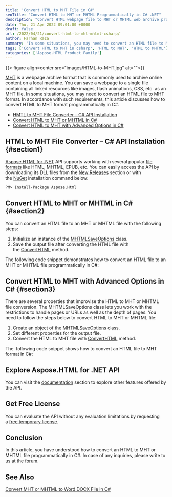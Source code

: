 ```yaml
---
title: 'Convert HTML to MHT File in C#'
seoTitle: "Convert HTML to MHT or MHTML Programmatically in C# .NET"
description: "Convert HTML webpage file to MHT or MHTML web archive programmatically in C#. Export HTML to MHTML in .NET or .NET Core applications."
date: Thu, 21 Apr 2022 09:01:00 +0000
draft: false
url: /2022/04/21/convert-html-to-mht-mhtml-csharp/
author: Farhan Raza
summary: 'In some situations, you may need to convert an HTML file to MHT format. In accordance with such requirements, this article discusses how to **convert HTML to MHT format programmatically in C#.**'
tags: ['Convert HTML to MHT in csharp', 'HTML to MHT', 'HTML to MHTML']
categories: ['Aspose.HTML Product Family']
---
```




{{< figure align=center src="images/HTML-to-MHT.jpg" alt="">}}


[MHT][1] is a webpage archive format that is commonly used to archive online content on a local machine. You can save a webpage to a single file containing all linked resources like images, flash animations, CSS, etc. as an MHT file. In some situations, you may need to convert an HTML file to MHT format. In accordance with such requirements, this article discusses how to convert HTML to MHT format programmatically in C#.

*   [HMTL to MHT File Converter – C# API Installation][2]
*   [Convert HTML to MHT or MHTML in C#][3]
*   [Convert HTML to MHT with Advanced Options in C#][4]

## HTML to MHT File Converter – C# API Installation {#section1}

[Aspose.HTML for .NET][5] API supports working with several popular [file formats][6] like HTML, MHTML, EPUB, etc. You can easily access the API by downloading its DLL files from the [New Releases][7] section or with the [NuGet][8] installation command below:

```
PM> Install-Package Aspose.Html
```

## Convert HTML to MHT or MHTML in C# {#section2}

You can convert an HTML file to an MHT or MHTML file with the following steps:

1.  Initialize an instance of the [MHTMLSaveOptions][9] class.
2.  Save the output file after converting the HTML file with the [ConvertHTML][10] method.

The following code snippet demonstrates how to convert an HTML file to an MHT or MHTML file programmatically in C#:



## Convert HTML to MHT with Advanced Options in C# {#section3}

There are several properties that improvise the HTML to MHT or MHTML file conversion. The MHTMLSaveOptions class lets you work with the restrictions to handle pages or URLs as well as the depth of pages. You need to follow the steps below to convert HTML to MHT or MHTML file:

1.  Create an object of the [MHTMLSaveOptions][11] class.
2.  Set different properties for the output file.
3.  Convert the HTML to MHT file with [ConvertHTML][12] method.

The  following code snippet shows how to convert an HTML file to MHT format in C#:



## Explore Aspose.HTML for .NET API

You can visit the [documentation][13] section to explore other features offered by the API.

## Get Free License

You can evaluate the API without any evaluation limitations by requesting a [free temporary license][14].

## Conclusion

In this article, you have understood how to convert an HTML to MHT or MHTML file programmatically in C#. In case of any inquiries, please write to us at the [forum][15].

## See Also

[Convert MHT or MHTML to Word DOCX File in C#][16]




[1]: https://docs.fileformat.com/web/mht/
[2]: #section1
[3]: #section2
[4]: #section3
[5]: https://products.aspose.com/html/net/
[6]: https://docs.aspose.com/html/net/getting-started/supported-file-formats/
[7]: https://downloads.aspose.com/html/net
[8]: https://www.nuget.org/packages/Aspose.Html/
[9]: https://apireference.aspose.com/html/net/aspose.html.saving/mhtmlsaveoptions
[10]: https://apireference.aspose.com/html/net/aspose.html.converters/converter/methods/converthtml/index
[11]: https://apireference.aspose.com/html/net/aspose.html.saving/mhtmlsaveoptions
[12]: https://apireference.aspose.com/html/net/aspose.html.converters/converter/methods/converthtml/index
[13]: https://docs.aspose.com/html/net/
[14]: https://purchase.aspose.com/temporary-license
[15]: https://forum.aspose.com/c/html
[16]: https://blog.aspose.com/2022/04/19/convert-mht-mhtml-to-word-docx-csharp/




